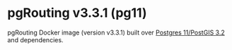 # pgRouting v3.3.1 (pg11)

pgRouting Docker image (version v3.3.1) built over [Postgres 11/PostGIS 3.2](https://hub.docker.com/r/postgis/postgis/tags?page=1&name=11-3.2) and dependencies.
